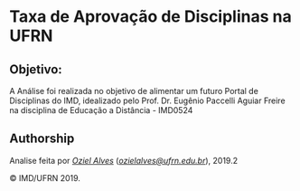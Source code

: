 # Taxa de Aprovação de Disciplinas na UFRN

## Objetivo: 
A Análise foi realizada no objetivo de alimentar um futuro Portal de Disciplinas do IMD, idealizado pelo Prof. Dr. Eugênio Paccelli Aguiar Freire na disciplina de Educação a Distância - IMD0524

## Authorship

Analise feita por [_Oziel Alves_](https://github.com/ozielalves) (*ozielalves@ufrn.edu.br*), 2019.2

&copy; IMD/UFRN 2019.
